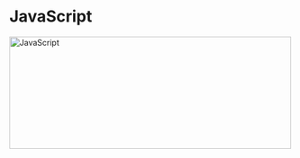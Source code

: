 # JavaScript
<div>
  <img src="https://itproger.com/img/news/1540394188.jpg" title="JavaScript" alt="JavaScript" width="500" height="200"/>&nbsp;
</div>
